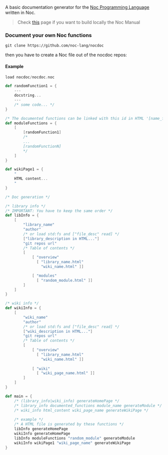 A basic documentation generator for the [Noc Programming Language](https://github.com/noc-lang/noc) written in Noc.

> Check [this](https://noc-lang.github.io/manual/installation.html#building-locally-the-noc-manual-only-the-v0.1.0.0) page if you want to build locally the Noc Manual

### Document your own Noc functions

```
git clone https://github.com/noc-lang/nocdoc
```

then you have to create a Noc file out of the nocdoc repos:

#### Example

```scala
load nocdoc/nocdoc.noc

def randomFunction1 = {
    ---
    docstring...
    ---
    /* some code... */
}

/* The documented functions can be linked with this id in HTML '[name_function]' (ex: "#[randomFunction1]") */
def moduleFunctions = {
    [
        [randomFunction1]
        /*
        ...
        [randomFunctionN]
        */
    ]
}

def wikiPage1 = {
    "
    HTML content...
    "
}

/* Doc generation */

/* library info */
/* IMPORTANT: You have to keep the same order */
def libInfo = {
    [
        "library_name"
        "author"
        /* or load std:fs and ["file_desc" read] */
        ["library_description in HTML..."]
        "git repos url"
        /* Table of contents */
        [
            [ "overview"
              [ "library_name.html"
                "wiki_name.html" ]]

            [ "modules"
              [ "random_module.html" ]]
        ]
    ]
}

/* wiki info */
def wikiInfo = {
    [
        "wiki_name"
        "author"
        /* or load std:fs and ["file_desc" read] */
        ["wiki_description in HTML..."]
        "git repos url"
        /* Table of contents */
        [
            [ "overview"
              [ "library_name.html"
                "wiki_name.html" ]]
        
            [ "wiki"
              [ "wiki_page_name.html" ]]
        ]
    ]
}

def main = {
    /* (library_info|wiki_info) generateHomePage */
    /* library_info documented_functions module_name generateModule */
    /* wiki_info html_content wiki_page_name generateWikiPage */
    
    /* example */
    /* A HTML file is generated by these functions */
    libInfo generateHomePage
    wikiInfo generateHomePage
    libInfo moduleFunctions "random_module" generateModule
    wikiInfo wikiPage1 "wiki_page_name" generateWikiPage
}
```